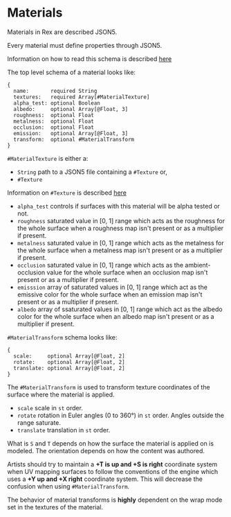# Materials

Materials in Rex are described JSON5.

Every material must define properties through JSON5.

Information on how to read this schema is described [here](JSON5.md)

The top level schema of a material looks like:
```
{
  name:       required String
  textures:   required Array[#MaterialTexture]
  alpha_test: optional Boolean
  albedo:     optional Array[@Float, 3]
  roughness:  optional Float
  metalness:  optional Float
  occlusion:  optional Float
  emission:   optional Array[@Float, 3]
  transform:  optional #MaterialTransform
}
```

`#MaterialTexture` is either a:
  * `String` path to a JSON5 file containing a `#Texture` or,
  * `#Texture`

Information on `#Texture` is described [here](TEXTURE.md)

* `alpha_test` controls if surfaces with this material will be alpha tested or not.
* `roughness` saturated value in [0, 1] range which acts as the roughness for the whole surface when a roughness map isn't present or as a multiplier if present.
* `metalness` saturated value in [0, 1] range which acts as the metalness for the whole surface when a metalness map isn't present or as a multiplier if present.
* `occlusion` saturated value in [0, 1] range which acts as the ambient-occlusion value for the whole surface when an occlusion map isn't present or as a multiplier if present.
* `emisssion` array of saturated values in [0, 1] range which act as the emissive color for the whole surface when an emission map isn't present or as a multiplier if present.
* `albedo` array of ssaturated values in [0, 1] range which act as the albedo color for the whole surface when an albedo map isn't present or as a multiplier if present.

`#MaterialTransform` schema looks like:
```
{
  scale:     optional Array[@Float, 2]
  rotate:    optional Array[@Float, 2]
  translate: optional Array[@Float, 2]
}
```

The `#MaterialTransform` is used to transform texture coordinates of the surface where the material is applied.
  * `scale` scale in `st` order.
  * `rotate` rotation in Euler angles (0 to 360°) in `st` order. Angles outside the range saturate.
  * `translate` translation in `st` order.

What is `S` and `T` depends on how the surface the material is applied on is modeled. The orientation depends on how the content was authored.

Artists should try to maintain a **+T is up and +S is right** coordinate system when UV mapping surfaces to follow the conventions of the engine which uses a **+Y up and +X right** coordinate system. This will decrease the confusion when using `#MaterialTransform`.

The behavior of material transforms is **highly** dependent on the wrap mode set in the textures of the material.
